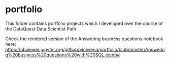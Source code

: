 # portfolio
This folder contains portfolio projects which I developed over the course of the DataQuest Data Scientist Path.

Check the rendered version of the Answering business questions notebook here:
https://nbviewer.jupyter.org/github/viniviena/portfolio/blob/master/Answering%20business%20questions%20with%20SQL.ipynb#
